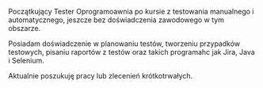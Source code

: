 Początkujący Tester Oprogramoawnia po kursie z testowania manualnego i automatycznego, jeszcze bez doświadczenia zawodowego w tym obszarze.

Posiadam doświadczenie w planowaniu testów, tworzeniu przypadków testowych, pisaniu raportów z testów oraz takich programahc jak Jira, Java i Selenium.

Aktualnie poszukuję pracy lub zlecenień krótkotrwałych.

